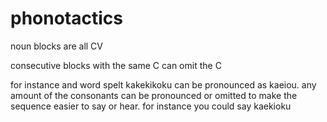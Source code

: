 # phonotactics

noun blocks are all CV

consecutive blocks with the same C can omit the C

for instance and word spelt kakekikoku can be
pronounced as kaeiou. any amount of the consonants
can be pronounced or omitted to make the sequence
easier to say or hear. for instance you could say
kaekioku

